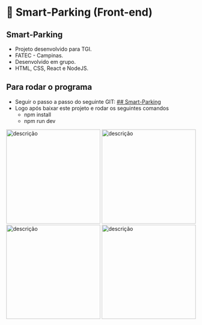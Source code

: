 # :ocean: Smart-Parking (Front-end)

## Smart-Parking
- Projeto desenvolvido para TGI.
- FATEC - Campinas.
- Desenvolvido em grupo.
- HTML, CSS, React e NodeJS.
##

## Para rodar o programa
- Seguir o passo a passo do seguinte GIT: [## Smart-Parking](https://github.com/victormarinho1/smart-parking.git)
- Logo após baixar este projeto e rodar os seguintes comandos
  - npm install
  - npm run dev

<img src="https://github.com/user-attachments/assets/df7435dd-6840-4236-8ee3-b2853eec3d23" alt="descrição" width="250"/>
<img src="https://github.com/user-attachments/assets/b59a4596-c431-44c4-b4dc-6879a1001b7d" alt="descrição" width="250"/>
<img src="https://github.com/user-attachments/assets/058e37eb-d3d6-4a02-a968-fb489624f70c" alt="descrição" width="250"/>
<img src="https://github.com/user-attachments/assets/0800c097-a90f-4584-aa24-cf02a66dcfe5" alt="descrição" width="250"/>



